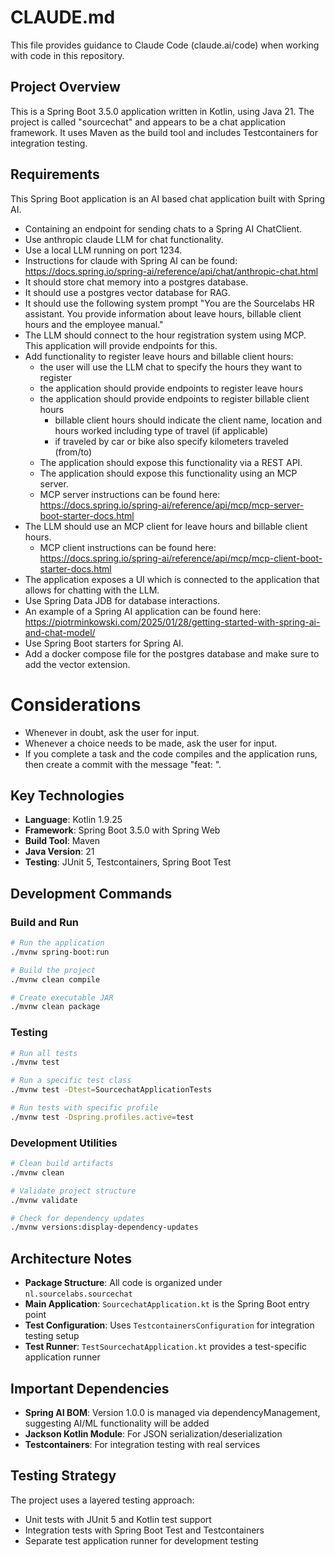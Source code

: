 # CLAUDE.md

This file provides guidance to Claude Code (claude.ai/code) when working with code in this repository.

## Project Overview

This is a Spring Boot 3.5.0 application written in Kotlin, using Java 21. The project is called "sourcechat" and appears to be a chat application framework. It uses Maven as the build tool and includes Testcontainers for integration testing.

## Requirements

This Spring Boot application is an AI based chat application built with Spring AI.

- Containing an endpoint for sending chats to a Spring AI ChatClient. 
- Use anthropic claude LLM for chat functionality.
- Use a local LLM running on port 1234.
- Instructions for claude with Spring AI can be found: https://docs.spring.io/spring-ai/reference/api/chat/anthropic-chat.html
- It should store chat memory into a postgres database.
- It should use a postgres vector database for RAG.
- It should use the following system prompt "You are the Sourcelabs HR assistant. You provide information about leave hours, billable client hours and the employee manual."
- The LLM should connect to the hour registration system using MCP. This application will provide endpoints for this.
- Add functionality to register leave hours and billable client hours:
  - the user will use the LLM chat to specify the hours they want to register
  - the application should provide endpoints to register leave hours
  - the application should provide endpoints to register billable client hours
    - billable client hours should indicate the client name, location and hours worked including type of travel (if applicable) 
    - if traveled by car or bike also specify kilometers traveled (from/to) 
  - The application should expose this functionality via a REST API.
  - The application should expose this functionality using an MCP server.
  - MCP server instructions can be found here: https://docs.spring.io/spring-ai/reference/api/mcp/mcp-server-boot-starter-docs.html
- The LLM should use an MCP client for leave hours and billable client hours.
  - MCP client instructions can be found here: https://docs.spring.io/spring-ai/reference/api/mcp/mcp-client-boot-starter-docs.html
- The application exposes a UI which is connected to the application that allows for chatting with the LLM. 
- Use Spring Data JDB for database interactions.
- An example of a Spring AI application can be found here: https://piotrminkowski.com/2025/01/28/getting-started-with-spring-ai-and-chat-model/
- Use Spring Boot starters for Spring AI.
- Add a docker compose file for the postgres database and make sure to add the vector extension.

# Considerations

- Whenever in doubt, ask the user for input.
- Whenever a choice needs to be made, ask the user for input.
- If you complete a task and the code compiles and the application runs, then create a commit with the message "feat: <description of the feature>".

## Key Technologies

- **Language**: Kotlin 1.9.25
- **Framework**: Spring Boot 3.5.0 with Spring Web
- **Build Tool**: Maven
- **Java Version**: 21
- **Testing**: JUnit 5, Testcontainers, Spring Boot Test

## Development Commands

### Build and Run
```bash
# Run the application
./mvnw spring-boot:run

# Build the project
./mvnw clean compile

# Create executable JAR
./mvnw clean package
```

### Testing
```bash
# Run all tests
./mvnw test

# Run a specific test class
./mvnw test -Dtest=SourcechatApplicationTests

# Run tests with specific profile
./mvnw test -Dspring.profiles.active=test
```

### Development Utilities
```bash
# Clean build artifacts
./mvnw clean

# Validate project structure
./mvnw validate

# Check for dependency updates
./mvnw versions:display-dependency-updates
```

## Architecture Notes

- **Package Structure**: All code is organized under `nl.sourcelabs.sourcechat`
- **Main Application**: `SourcechatApplication.kt` is the Spring Boot entry point
- **Test Configuration**: Uses `TestcontainersConfiguration` for integration testing setup
- **Test Runner**: `TestSourcechatApplication.kt` provides a test-specific application runner

## Important Dependencies

- **Spring AI BOM**: Version 1.0.0 is managed via dependencyManagement, suggesting AI/ML functionality will be added
- **Jackson Kotlin Module**: For JSON serialization/deserialization
- **Testcontainers**: For integration testing with real services

## Testing Strategy

The project uses a layered testing approach:
- Unit tests with JUnit 5 and Kotlin test support
- Integration tests with Spring Boot Test and Testcontainers
- Separate test application runner for development testing